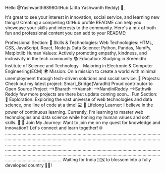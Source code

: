 Hello @Yashwanth9898GitHub (Jitta Yashwanth Reddy) 👋,

It's great to see your interest in innovation, social service, and learning new things! Creating a compelling GitHub profile README can help you showcase your skills and interests to the community. Here's a mix of both fun and professional content you can add to your README:

Professional Section:
🔧 Skills & Technologies:
Web Technologies: HTML, CSS, JavaScript, React, Node.js
Data Science: Python, Pandas, NumPy, Matplotlib
Human Values: Actively promoting empathy, kindness, and inclusivity in the tech community
📚 Education:
Studying in Sreenidhi Institute of Science and Technology - Majoring in Electronic & Computer Engineering(ECM)
🌍 Mission:
On a mission to create a world with minimal unemployment through tech-driven solutions and social service.
🚀 Projects:
Check out my latest project: Smart_Bridge(Varadhi)
Proud contributor to Open Source Project
-->Bharath
-->Vamshi
-->NandiniReddy
-->Sathwik Reddy
few more projects are there but update coming soon...
Fun Section:
🚀 Exploration:
Exploring the vast universe of web technologies and data science, one line of code at a time! 💻
🧠 Lifelong Learner:
I believe in the power of continuous learning. Currently, I'm learning to master web technologies and data science while honing my human values and soft skills. 🌱
🌟 Join My Journey:
Want to join me on my quest for knowledge and innovation? Let's connect and learn together! 🌐
.....................................................................................................................................................................................................................................................................................................
.....................................................................................................................................................................................................................................................................................................
                Waiting for India 🇮🇳 to blossom into a fully developed country 🌟💼!
